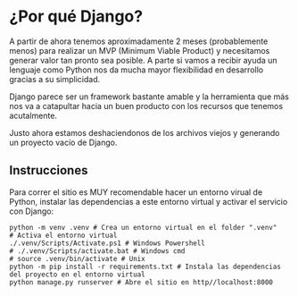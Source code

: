 # ¿Por qué Django?

A partir de ahora tenemos aproximadamente 2 meses (probablemente menos) para realizar un MVP  (Minimum Viable Product)
y necesitamos generar valor tan pronto sea posible. A parte si vamos a recibir ayuda un lenguaje como Python nos
da mucha mayor flexibilidad en desarrollo gracias a su simplicidad.

Django parece ser un framework bastante amable y la herramienta que más nos va a catapultar hacia un buen producto
con los recursos que tenemos acutalmente.

Justo ahora estamos deshaciendonos de los archivos viejos y generando un proyecto vacío de Django.

## Instrucciones

Para correr el sitio es MUY recomendable hacer un entorno virual de Python, instalar las dependencias a este entorno
virtual y activar el servicio con Django:

~~~
python -m venv .venv # Crea un entorno virtual en el folder ".venv"
# Activa el entorno virtual
./.venv/Scripts/Activate.ps1 # Windows Powershell
# ./.venv/Scripts/activate.bat # Windows cmd
# source .venv/bin/activate # Unix
python -m pip install -r requirements.txt # Instala las dependencias del proyecto en el entorno virtual
python manage.py runserver # Abre el sitio en http//localhost:8000
~~~